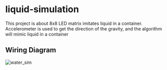 # liquid-simulation
This project is about 8x8 LED matrix imitates liquid in a container. Accelerometer is used to get the direction of the gravity, and the algorithm will mimic liquid in a container

## Wiring Diagram
![water_sim](https://user-images.githubusercontent.com/50172178/178316446-60bc4b54-782b-4736-8b32-e8d65003f432.png)
